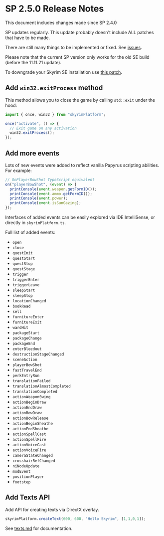# SP 2.5.0 Release Notes


This document includes changes made since SP 2.4.0


SP updates regularly. This update probably doesn't include ALL patches that have to be made.

There are still many things to be implemented or fixed. See [issues](https://github.com/skyrim-multiplayer/skymp/issues?q=is%3Aopen+is%3Aissue+label%3Aarea%3Askyrim-platform).

Please note that the current SP version only works for the old SE build (before the 11.11.21 update).

To downgrade your Skyrim SE installation use [this patch](https://www.nexusmods.com/skyrimspecialedition/mods/57618).

## Add `win32.exitProcess` method

This method allows you to close the game by calling `std::exit` under the hood:

```typescript
import { once, win32 } from "skyrimPlatform";

once("activate", () => {
  // Exit game on any activation
  win32.exitProcess();
});
```


## Add more events

Lots of new events were added to reflect vanilla Papyrus scripting abilities. For example:

```typescript
// OnPlayerBowShot TypeScript equivalent
on("playerBowShot", (event) => {
  printConsole(event.weapon.getFormID());
  printConsole(event.ammo.getFormID());
  printConsole(event.power);
  printConsole(event.isSunGazing);
});
```

Interfaces of added events can be easily explored via IDE IntelliSense, or directly in `skyrimPlatform.ts`.

Full list of added events:

- `open`
- `close`
- `questInit`
- `questStart`
- `questStop`
- `questStage`
- `trigger`
- `triggerEnter`
- `triggerLeave`
- `sleepStart`
- `sleepStop`
- `locationChanged`
- `bookRead`
- `sell`
- `furnitureEnter`
- `furnitureExit`
- `wardHit`
- `packageStart`
- `packageChange`
- `packageEnd`
- `enterBleedout`
- `destructionStageChanged`
- `sceneAction`
- `playerBowShot`
- `fastTravelEnd`
- `perkEntryRun`
- `translationFailed`
- `translationAlmostCompleted`
- `translationCompleted`
- `actionWeaponSwing`
- `actionBeginDraw`
- `actionEndDraw`
- `actionBowDraw`
- `actionBowRelease`
- `actionBeginSheathe`
- `actionEndSheathe`
- `actionSpellCast`
- `actionSpellFire`
- `actionVoiceCast`
- `actionVoiceFire`
- `cameraStateChanged`
- `crosshairRefChanged`
- `niNodeUpdate`
- `modEvent`
- `positionPlayer`
- `footstep`


## Add Texts API

Add API for creating texts via DirectX overlay.

```typescript
skyrimPlatform.createText(600, 600, "Hello Skyrim", [1,1,0,1]);
```

See [texts.md](https://github.com/skyrim-multiplayer/skymp/tree/main/docs/skyrim_platform/texts.md) for documentation.

